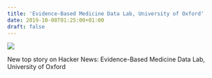 ```yaml
---
title: 'Evidence-Based Medicine Data Lab, University of Oxford'
date: 2019-10-08T01:25:00+01:00
draft: false
---
```


![](https://ifttt.com/images/no_image_card.png)  

New top story on Hacker News: Evidence-Based Medicine Data Lab, University of Oxford